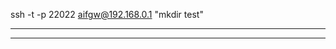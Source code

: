 


ssh -t -p 22022 aifgw@192.168.0.1 "mkdir test"


---------------------------------------------------------------------------------------------------------------------





---------------------------------------------------------------------------------------------------------------------







